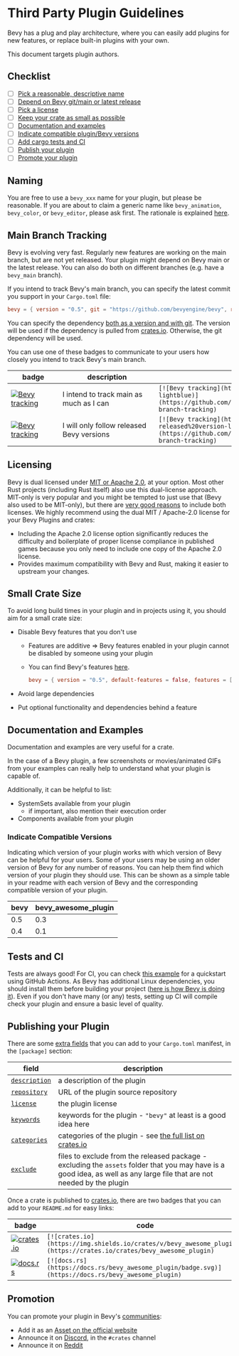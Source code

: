 # Third Party Plugin Guidelines

Bevy has a plug and play architecture, where you can easily add plugins for new features, or replace built-in plugins with your own.

This document targets plugin authors.

## Checklist

* [ ] [Pick a reasonable, descriptive name](#naming)
* [ ] [Depend on Bevy git/main or latest release](#main-branch-tracking)
* [ ] [Pick a license](#licensing)
* [ ] [Keep your crate as small as possible](#small-crate-size)
* [ ] [Documentation and examples](#documentation-and-examples)
* [ ] [Indicate compatible plugin/Bevy versions](#indicate-compatible-versions)
* [ ] [Add cargo tests and CI](#tests-and-ci)
* [ ] [Publish your plugin](#publishing-your-plugin)
* [ ] [Promote your plugin](#promotion)

## Naming

You are free to use a `bevy_xxx` name for your plugin, but please be reasonable. If you are about to claim a generic name like `bevy_animation`, `bevy_color`, or `bevy_editor`, please ask first. The rationale is explained [here](https://github.com/bevyengine/bevy/discussions/1202#discussioncomment-258907).

## Main Branch Tracking

Bevy is evolving very fast. Regularly new features are working on the main branch, but are not yet released. Your plugin might depend on Bevy main or the latest release. You can also do both on different branches (e.g. have a `bevy_main` branch).

If you intend to track Bevy's main branch, you can specify the latest commit you support in your `Cargo.toml` file:

```toml
bevy = { version = "0.5", git = "https://github.com/bevyengine/bevy", rev="9788b386c7846c99978ab5c1a33698ec5a471d84", default-features = false }
```

You can specify the dependency [both as a version and with git](https://doc.rust-lang.org/cargo/reference/specifying-dependencies.html#multiple-locations). The version will be used if the dependency is pulled from [crates.io](https://crates.io). Otherwise, the git dependency will be used.

You can use one of these badges to communicate to your users how closely you intend to track Bevy's main branch.

<!-- MD033 - The Badges could be downsized, without the inline HTML due to the large code column -->
<!-- markdownlint-disable-next-line MD033 -->
|<div style="width:100px">badge</div>|<div style="width:200px">description</div>|code|
|-|-|-|
|[![Bevy tracking](https://img.shields.io/badge/Bevy%20tracking-main-lightblue)](https://github.com/bevyengine/bevy/blob/main/docs/plugins_guidelines.md#main-branch-tracking)|I intend to track main as much as I can|`[![Bevy tracking](https://img.shields.io/badge/Bevy%20tracking-main-lightblue)](https://github.com/bevyengine/bevy/blob/main/docs/plugins_guidelines.md#main-branch-tracking)`|
|[![Bevy tracking](https://img.shields.io/badge/Bevy%20tracking-released%20version-lightblue)](https://github.com/bevyengine/bevy/blob/main/docs/plugins_guidelines.md#main-branch-tracking)|I will only follow released Bevy versions|`[![Bevy tracking](https://img.shields.io/badge/Bevy%20tracking-released%20version-lightblue)](https://github.com/bevyengine/bevy/blob/main/docs/plugins_guidelines.md#main-branch-tracking)`|

## Licensing

Bevy is dual licensed under [MIT or Apache 2.0](https://www.rust-lang.org/policies/licenses), at your option. Most other Rust projects (including Rust itself) also use this dual-license approach. MIT-only is very popular and you might be tempted to just use that (Bevy also used to be MIT-only), but there are [very good reasons](https://github.com/bevyengine/bevy/issues/2373) to include both licenses. We highly recommend using the dual MIT / Apache-2.0 license for your Bevy Plugins and crates:

* Including the Apache 2.0 license option significantly reduces the difficulty and boilerplate of proper license compliance in published games because you only need to include one copy of the Apache 2.0 license.
* Provides maximum compatibility with Bevy and Rust, making it easier to upstream your changes.

## Small Crate Size

To avoid long build times in your plugin and in projects using it, you should aim for a small crate size:

* Disable Bevy features that you don't use
  * Features are additive => Bevy features enabled in your plugin cannot be disabled by someone using your plugin
  * You can find Bevy's features [here](cargo_features.md).

    ```toml
    bevy = { version = "0.5", default-features = false, features = ["..."] }
    ```

* Avoid large dependencies
* Put optional functionality and dependencies behind a feature

## Documentation and Examples

Documentation and examples are very useful for a crate.

In the case of a Bevy plugin, a few screenshots or movies/animated GIFs from your examples can really help to understand what your plugin is capable of.

Additionally, it can be helpful to list:

* SystemSets available from your plugin
  * if important, also mention their execution order
* Components available from your plugin

### Indicate Compatible Versions

Indicating which version of your plugin works with which version of Bevy can be helpful for your users. Some of your users may be using an older version of Bevy for any number of reasons. You can help them find which version of your plugin they should use. This can be shown as a simple table in your readme with each version of Bevy and the corresponding compatible version of your plugin.

| bevy | bevy_awesome_plugin |
|------|---------------------|
| 0.5  | 0.3                 |
| 0.4  | 0.1                 |

## Tests and CI

Tests are always good! For CI, you can check [this example](https://github.com/actions-rs/meta/blob/master/recipes/quickstart.md) for a quickstart using GitHub Actions. As Bevy has additional Linux dependencies, you should install them before building your project ([here is how Bevy is doing it](https://github.com/bevyengine/bevy/blob/9788b386c7846c99978ab5c1a33698ec5a471d84/.github/workflows/ci.yml#L40)). Even if you don't have many (or any) tests, setting up CI will compile check your plugin and ensure a basic level of quality.

## Publishing your Plugin

There are some [extra fields](https://doc.rust-lang.org/cargo/reference/manifest.html) that you can add to your `Cargo.toml` manifest, in the `[package]` section:

|field|description|
|-|-|
|[`description`](https://doc.rust-lang.org/cargo/reference/manifest.html#the-description-field)|a description of the plugin|
|[`repository`](https://doc.rust-lang.org/cargo/reference/manifest.html#the-repository-field)|URL of the plugin source repository|
|[`license`](https://doc.rust-lang.org/cargo/reference/manifest.html#the-license-and-license-file-fields)|the plugin license|
|[`keywords`](https://doc.rust-lang.org/cargo/reference/manifest.html#the-keywords-field)|keywords for the plugin - `"bevy"` at least is a good idea here|
|[`categories`](https://doc.rust-lang.org/cargo/reference/manifest.html#the-categories-field)|categories of the plugin - see [the full list on crates.io](https://crates.io/categories)|
|[`exclude`](https://doc.rust-lang.org/cargo/reference/manifest.html#the-exclude-and-include-fields)|files to exclude from the released package - excluding the `assets` folder that you may have is a good idea, as well as any large file that are not needed by the plugin|

Once a crate is published to [crates.io](https://crates.io), there are two badges that you can add to your `README.md` for easy links:

|badge|code|
|-|-|
|[![crates.io](https://img.shields.io/crates/v/bevy)](https://crates.io/crates/bevy)|`[![crates.io](https://img.shields.io/crates/v/bevy_awesome_plugin)](https://crates.io/crates/bevy_awesome_plugin)`|
|[![docs.rs](https://docs.rs/bevy/badge.svg)](https://docs.rs/bevy)|`[![docs.rs](https://docs.rs/bevy_awesome_plugin/badge.svg)](https://docs.rs/bevy_awesome_plugin)`|

## Promotion

You can promote your plugin in Bevy's [communities](https://github.com/bevyengine/bevy#community):

* Add it as an [Asset on the official website](https://github.com/bevyengine/bevy-assets)
* Announce it on [Discord](https://discord.gg/bevy), in the `#crates` channel
* Announce it on [Reddit](https://reddit.com/r/bevy)
